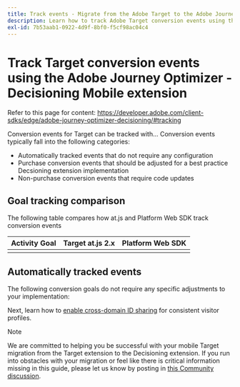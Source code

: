 ```yaml
---
title: Track events - Migrate from the Adobe Target to the Adobe Journey Optimizer - Decisioning Mobile extension
description: Learn how to track Adobe Target conversion events using the Adobe Journey Optimizer - Decisioning Mobile extension
exl-id: 7b53aab1-0922-4d9f-8bf0-f5cf98ac04c4
---
```

# Track Target conversion events using the Adobe Journey Optimizer - Decisioning Mobile extension

Refer to this page for content: https://developer.adobe.com/client-sdks/edge/adobe-journey-optimizer-decisioning/#tracking

Conversion events for Target can be tracked with... Conversion events typically fall into the following categories:

* Automatically tracked events that do not require any configuration
* Purchase conversion events that should be adjusted for a best practice Decsioning extension implementation
* Non-purchase conversion events that require code updates

## Goal tracking comparison

The following table compares how at.js and Platform Web SDK track conversion events

| Activity Goal | Target at.js 2.x | Platform Web SDK |
|---|---|---|
| | | |


## Automatically tracked events

The following conversion goals do not require any specific adjustments to your implementation:



Next, learn how to [enable cross-domain ID sharing](webview.md) for consistent visitor profiles.

>[!NOTE]
>
>We are committed to helping you be successful with your mobile Target migration from the Target extension to the Decisioning extension. If you run into obstacles with your migration or feel like there is critical information missing in this guide, please let us know by posting in [this Community discussion](https://experienceleaguecommunities.adobe.com/t5/adobe-experience-platform-data/tutorial-discussion-migrate-target-from-at-js-to-web-sdk/m-p/575587#M463).
